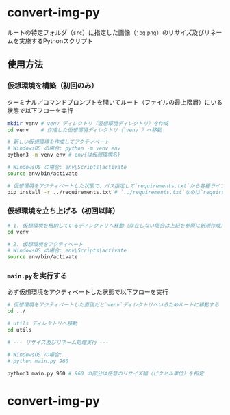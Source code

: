# convert-img-py
ルートの特定フォルダ（`src`）に指定した画像（`jpg`,`png`）のリサイズ及びリネームを実施するPythonスクリプト

## 使用方法
### 仮想環境を構築（初回のみ）
ターミナル／コマンドプロンプトを開いてルート（ファイルの最上階層）にいる状態で以下フローを実行
```bash
mkdir venv # venv ディレクトリ（仮想環境ディレクトリ）を作成
cd venv    # 作成した仮想環境ディレクトリ（`venv`）へ移動

# 新しい仮想環境を作成してアクティベート
# WindowsOS の場合: python -m venv env
python3 -m venv env # env{は仮想環境名}

# WindowsOS の場合: env\Scripts\activate
source env/bin/activate

# 仮想環境をアクティベートした状態で、パス指定して`requirements.txt`から各種ライブラリをインストール
pip install -r ../requirements.txt # `../requirements.txt`なのは`requirements.txt`がルート直下にあるため
```

### 仮想環境を立ち上げる（初回以降）
```bash
# 1. 仮想環境を格納しているディレクトリへ移動（存在しない場合は上記を参照に新規作成）
cd venv

# 2. 仮想環境をアクティベート
# WindowsOS の場合: env\Scripts\activate
source env/bin/activate
```

### `main.py`を実行する
必ず仮想環境をアクティベートした状態で以下フローを実行
```bash
# 仮想環境をアクティベートした直後だと`venv`ディレクトリへいるためルートに移動する
cd ../

# utils ディレクトリへ移動
cd utils

# --- リサイズ及びリネーム処理実行 ---

# WindowsOS の場合:
# python main.py 960

python3 main.py 960 # 960 の部分は任意のリサイズ幅（ピクセル単位）を指定
```
# convert-img-py
